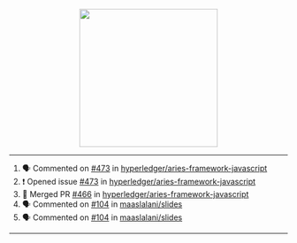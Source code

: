<p align="center">
<img src="https://user-images.githubusercontent.com/61358536/126118557-75ac74a7-4655-4289-9a8d-e536322b7423.png" height="250" width="250"/>
</p>

---

<!--START_SECTION:activity-->
1. 🗣 Commented on [#473](https://github.com/hyperledger/aries-framework-javascript/issues/473) in [hyperledger/aries-framework-javascript](https://github.com/hyperledger/aries-framework-javascript)
2. ❗️ Opened issue [#473](https://github.com/hyperledger/aries-framework-javascript/issues/473) in [hyperledger/aries-framework-javascript](https://github.com/hyperledger/aries-framework-javascript)
3. 🎉 Merged PR [#466](https://github.com/hyperledger/aries-framework-javascript/pull/466) in [hyperledger/aries-framework-javascript](https://github.com/hyperledger/aries-framework-javascript)
4. 🗣 Commented on [#104](https://github.com/maaslalani/slides/issues/104) in [maaslalani/slides](https://github.com/maaslalani/slides)
5. 🗣 Commented on [#104](https://github.com/maaslalani/slides/issues/104) in [maaslalani/slides](https://github.com/maaslalani/slides)
<!--END_SECTION:activity-->

---
